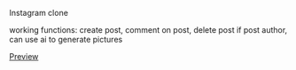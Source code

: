 Instagram clone 


working functions: create post, comment on post, delete post if post author, can use ai to generate pictures

[Preview](https://kjai139.github.io/website-clone/)